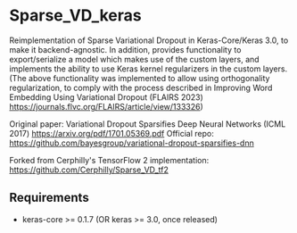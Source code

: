 # Sparse_VD_keras
Reimplementation of Sparse Variational Dropout in Keras-Core/Keras 3.0, to make it backend-agnostic.
In addition, provides functionality to export/serialize a model which makes use of the custom layers, and implements the ability to use Keras kernel regularizers in the custom layers.
(The above functionality was implemented to allow using orthogonality regularization, to comply with the process described in Improving Word Embedding Using Variational Dropout (FLAIRS 2023) https://journals.flvc.org/FLAIRS/article/view/133326)

Original paper: Variational Dropout Sparsifies Deep Neural Networks (ICML 2017) https://arxiv.org/pdf/1701.05369.pdf
Official repo: https://github.com/bayesgroup/variational-dropout-sparsifies-dnn

Forked from Cerphilly's TensorFlow 2 implementation: https://github.com/Cerphilly/Sparse_VD_tf2

## Requirements

* keras-core >= 0.1.7 (OR keras >= 3.0, once released)